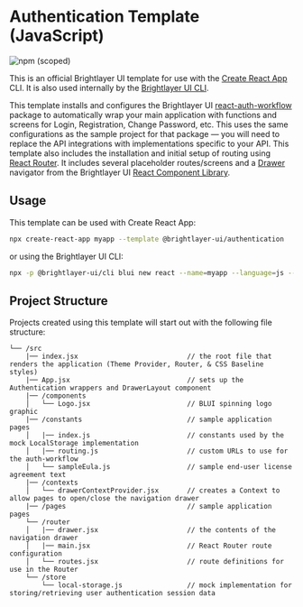 # Authentication Template (JavaScript)

![npm (scoped)](https://img.shields.io/npm/v/@brightlayer-ui/cra-template-authentication?color=%23007bc1&label=%40brightlayer-ui%2Fcra-template-authentication)

This is an official Brightlayer UI template for use with the [Create React App](https://create-react-app.dev/) CLI. It is also used internally by the [Brightlayer UI CLI](https://www.npmjs.com/package/@brightlayer-ui/cli).

This template installs and configures the Brightlayer UI [react-auth-workflow](https://www.npmjs.com/package/@brightlayer-ui/react-auth-workflow) package to automatically wrap your main application with functions and screens for Login, Registration, Change Password, etc. This uses the same configurations as the sample project for that package — you will need to replace the API integrations with implementations specific to your API. This template also includes the installation and initial setup of routing using [React Router](https://reactrouter.com/). It includes several placeholder routes/screens and a [Drawer](https://brightlayer-ui-components.github.io/react/?path=/info/components-drawer--get-read-me-story) navigator from the Brightlayer UI [React Component Library](https://www.npmjs.com/package/@brightlayer-ui/react-components).

## Usage
This template can be used with Create React App:
```sh
npx create-react-app myapp --template @brightlayer-ui/authentication
```
or using the Brightlayer UI CLI:
```sh
npx -p @brightlayer-ui/cli blui new react --name=myapp --language=js --template=authentication
```

## Project Structure
Projects created using this template will start out with the following file structure:

```
└── /src
    |── index.jsx                           // the root file that renders the application (Theme Provider, Router, & CSS Baseline styles)
    |── App.jsx                             // sets up the Authentication wrappers and DrawerLayout component
    |── /components                           
    │   └── Logo.jsx                        // BLUI spinning logo graphic
    |── /constants                          // sample application pages
    │   |── index.js                        // constants used by the mock LocalStorage implementation
    │   |── routing.js                      // custom URLs to use for the auth-workflow
    │   └── sampleEula.js                   // sample end-user license agreement text
    |── /contexts                           
    │   └── drawerContextProvider.jsx       // creates a Context to allow pages to open/close the navigation drawer
    |── /pages                              // sample application pages
    └── /router
    │   |── drawer.jsx                      // the contents of the navigation drawer
    │   |── main.jsx                        // React Router route configuration
    │   └── routes.jsx                      // route definitions for use in the Router
    └── /store
        └── local-storage.js                // mock implementation for storing/retrieving user authentication session data 
```